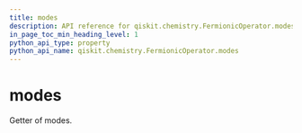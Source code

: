```yaml
---
title: modes
description: API reference for qiskit.chemistry.FermionicOperator.modes
in_page_toc_min_heading_level: 1
python_api_type: property
python_api_name: qiskit.chemistry.FermionicOperator.modes
---
```


# modes

Getter of modes.

